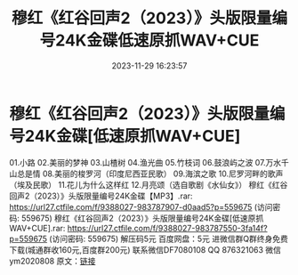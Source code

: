 ﻿---
title: 穆红《红谷回声2（2023）》头版限量编号24K金碟低速原抓WAV+CUE
date: 2023-11-29 16:23:57
categories: WAV车载音乐、镜像
tags: 华语中文
---
# 穆红《红谷回声2（2023）》头版限量编号24K金碟[低速原抓WAV+CUE]

01.小路
02.美丽的梦神
03.山楂树
04.渔光曲
05.竹枝词
06.鼓浪屿之波
07.万水千山总是情
08.美丽的梭罗河（印度尼西亚民歌）
09.海滨之歌
10.尼罗河畔的歌声（埃及民歌）
11.花儿为什么这样红
12.月亮颂（选自歌剧《水仙女》）
穆红《红谷回声2（2023）》头版限量编号24K金碟【MP3】.rar: https://url27.ctfile.com/f/9388027-983787907-d0aad5?p=559675
(访问密码: 559675)
穆红《红谷回声2（2023）》头版限量编号24K金碟[低速原抓WAV+CUE].rar: https://url27.ctfile.com/f/9388027-983787550-3fa14f?p=559675
(访问密码: 559675)
解压码5元
百度网盘：5元
进微信群Q群终身免费下载(城通群收160元,百度群200元)
联系微信DF7080108 QQ 876321063
微信ym2020808
原文：[链接](https://blog.sina.com.cn/s/blog_1647c7e76010313ve.html)